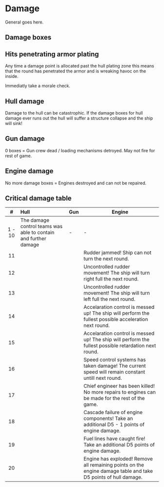 # Damage

General goes here. 

## Damage boxes

## Hits penetrating armor plating

Any time a damage point is allocated past the hull plating zone this means that the round has penetrated the armor and is wreaking havoc on the inside.

Immediatly take a morale check.

## Hull damage

Damage to the hull can be catastrophic. If the damage boxes for hull damage ever runs out the hull will suffer a structure collapse and the ship will sink!

## Gun damage

0 boxes = Gun crew dead / loading mechanisms detroyed. May not fire for rest of game.

## Engine damage

No more damage boxes = Engines destroyed and can not be repaired.

## Critical damage table

| #  |  Hull | Gun | Engine |
|:--:|:-------------|--------------|-------------|
| 1 - 10  | The damage control teams was able to contain and further damage  | - | - |
| 11 |              | | Rudder jammed! Ship can not turn the next round. |
| 12 |              | | Uncontrolled rudder movement! The ship will turn right full the next round. |
| 13 |              | | Uncontrolled rudder movement! The ship will turn left full the next round. |
| 14 |              | | Accelaration control is messed up! The ship will perform the fullest possible acceleration next round.   |
| 15 |              | | Accelaration control is messed up! The ship will perform the fullest possible retardation next round. |
| 16 |              | | Speed control systems has taken damage! The current speed will remain constant untill next round. |
| 17 |   | |   Chief engineer has been killed! No more repairs to engines can be made for the rest of the game. |
| 18 |              | | Cascade failure of engine components! Take an additional D5 - 1 points of engine damage. |
| 19 |              | | Fuel lines have caught fire! Take an additional D5 points of engine damage. |
| 20 |              | | Engine has exploded! Remove all remaining points on the engine damage table and take D5 points of hull damage. |
